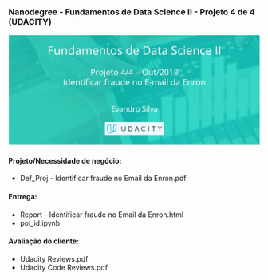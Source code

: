 ### Nanodegree - Fundamentos de Data Science II - Projeto 4 de 4 (UDACITY)
![Identificar fraude no Email da Enron](images/DS2_M05_img.jpg)

#### Projeto/Necessidade de negócio: 
- Def_Proj - Identificar fraude no Email da Enron.pdf

#### Entrega: 
- Report - Identificar fraude no Email da Enron.html
- poi_id.ipynb

#### Avaliação do cliente:
 - Udacity Reviews.pdf 
 - Udacity Code Reviews.pdf 

